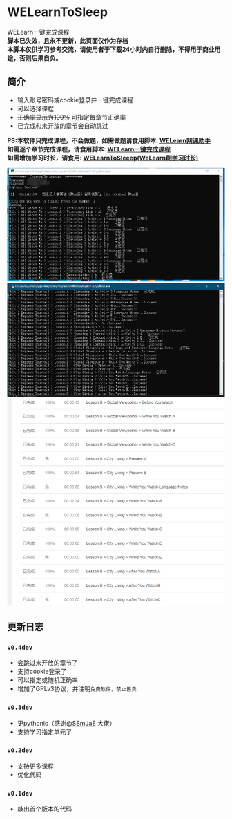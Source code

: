# WELearnToSleep
WELearn一键完成课程  
**脚本已失效，且永不更新，此页面仅作为存档**  
**本脚本仅供学习参考交流，请使用者于下载24小时内自行删除，不得用于商业用途，否则后果自负。**  

## 简介
* 输入账号密码或cookie登录并一键完成课程
* 可以选择课程
* ~~正确率显示为100%~~ 可指定每章节正确率
* 已完成和未开放的章节会自动跳过

**PS:本软件只完成课程，不会做题，如需做题请食用脚本: [WELearn网课助手](https://greasyfork.org/zh-CN/scripts/398601-welearn%E7%BD%91%E8%AF%BE%E5%8A%A9%E6%89%8B)**   
**如需逐个章节完成课程，请食用脚本: [WELearn一键完成课程](https://github.com/Avenshy/WELearnToSleep-JavaScript)**  
**如需增加学习时长，请食用: [WELearnToSleeep(WeLearn刷学习时长)](https://github.com/Avenshy/WELearnToSleeep)**  

![image](./docs/pictures/preview1.png)
![image](./docs/pictures/preview2.png)
![image](./docs/pictures/preview3.png)


## 更新日志

### `v0.4dev`
* 会跳过未开放的章节了
* 支持cookie登录了
* 可以指定或随机正确率
* 增加了GPLv3协议，并注明`免费软件，禁止售卖`

### `v0.3dev`
* 更pythonic（感谢[@SSmJaE](https://github.com/SSmJaE) 大佬）
* 支持学习指定单元了

### `v0.2dev`
* 支持更多课程
* 优化代码

### `v0.1dev`
* 敲出首个版本的代码
